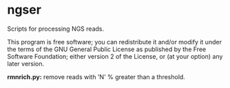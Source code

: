 # ngser
Scripts for processing NGS reads.

This program is free software; you can redistribute it and/or modify it under the terms of the GNU General Public License as published by the Free Software Foundation; either version 2 of the License, or (at your option) any later version.

**rmnrich.py:** remove reads with 'N' % greater than a threshold.

